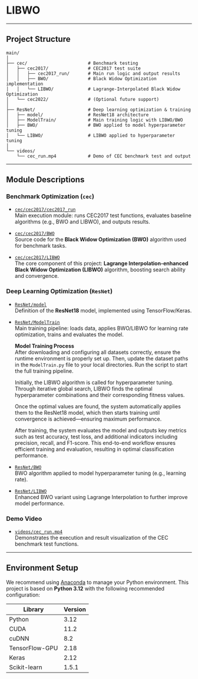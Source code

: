 # LIBWO

---

## Project Structure

```
main/
│
├── cec/                       # Benchmark testing
│   ├── cec2017/               # CEC2017 test suite
│   │   ├── cec2017_run/       # Main run logic and output results
│   │   ├── BWO/               # Black Widow Optimization implementation
│   │   └── LIBWO/             # Lagrange-Interpolated Black Widow Optimization
│   └── cec2022/               # (Optional future support)
│
├── ResNet/                    # Deep learning optimization & training
│   ├── model/                 # ResNet18 architecture
│   ├── ModelTrain/            # Main training logic with LIBWO/BWO
│   ├── BWO/                   # BWO applied to model hyperparameter tuning
│   └── LIBWO/                 # LIBWO applied to hyperparameter tuning
│
└── videos/
    └── cec_run.mp4            # Demo of CEC benchmark test and output
```

---

## Module Descriptions

### Benchmark Optimization (`cec`)

- [`cec/cec2017/cec2017_run`](./cec/cec2017/cec2017_run)  
  Main execution module: runs CEC2017 test functions, evaluates baseline algorithms (e.g., BWO and LIBWO), and outputs results.

- [`cec/cec2017/BWO`](./cec/cec2017/BWO)  
  Source code for the **Black Widow Optimization (BWO)** algorithm used for benchmark tasks.

- [`cec/cec2017/LIBWO`](./cec/cec2017/LIBWO)  
  The core component of this project: **Lagrange Interpolation-enhanced Black Widow Optimization (LIBWO)** algorithm, boosting search ability and convergence.

### Deep Learning Optimization (`ResNet`)

- [`ResNet/model`](./ResNet/model)  
  Definition of the **ResNet18** model, implemented using TensorFlow/Keras.

- [`ResNet/ModelTrain`](./ResNet/ModelTrain)  
  Main training pipeline: loads data, applies BWO/LIBWO for learning rate optimization, trains and evaluates the model.

  **Model Training Process**  
  After downloading and configuring all datasets correctly, ensure the runtime environment is properly set up. Then, update the dataset paths in the `ModelTrain.py` file to your local directories. Run the script to start the full training pipeline.

  Initially, the LIBWO algorithm is called for hyperparameter tuning. Through iterative global search, LIBWO finds the optimal hyperparameter combinations and their corresponding fitness values.

  Once the optimal values are found, the system automatically applies them to the ResNet18 model, which then starts training until convergence is achieved—ensuring maximum performance.

  After training, the system evaluates the model and outputs key metrics such as test accuracy, test loss, and additional indicators including precision, recall, and F1-score. This end-to-end workflow ensures efficient training and evaluation, resulting in optimal classification performance.

- [`ResNet/BWO`](./ResNet/BWO)  
  BWO algorithm applied to model hyperparameter tuning (e.g., learning rate).

- [`ResNet/LIBWO`](./ResNet/LIBWO)  
  Enhanced BWO variant using Lagrange Interpolation to further improve model performance.

### Demo Video

- [`videos/cec_run.mp4`](./videos/cec_run.mp4)  
  Demonstrates the execution and result visualization of the CEC benchmark test functions.

---

## Environment Setup

We recommend using [Anaconda](https://www.anaconda.com/) to manage your Python environment. This project is based on **Python 3.12** with the following recommended configuration:

| Library         | Version     |
|----------------|-------------|
| Python          | 3.12        |
| CUDA            | 11.2        |
| cuDNN           | 8.2         |
| TensorFlow-GPU  | 2.18        |
| Keras           | 2.12        |
| Scikit-learn    | 1.5.1       |
